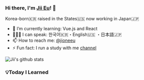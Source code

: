 ### Hi there, I'm [Jii Eu](https://www.jioneeu.com/)! 👋

Korea-born🇰🇷 raised in the States🇺🇸 now working in Japan🇯🇵

- 🌱 I’m currently learning: Vue.js and React <br>
- 👨🏻‍💻 I can speak: 한국어🇰🇷・English🇺🇸 ・日本語🇯🇵 <br>
- 📫 How to reach me: [@jioneeu](https://www.twitter.com/jioneeu)<br>
- ⚡ Fun fact: I run a study with me [channel](https://www.youtube.com/channel/UC8hY3wjYlK2U9W4fqKN598Q?view_as=subscriber)  <br>

![Jii's github stats](https://github-readme-stats.vercel.app/api?username=jioneeu&show_icons=true)

### 💡Today I Learned
<!-- BLOG-POST-LIST:START -->
<!-- BLOG-POST-LIST:END -->
